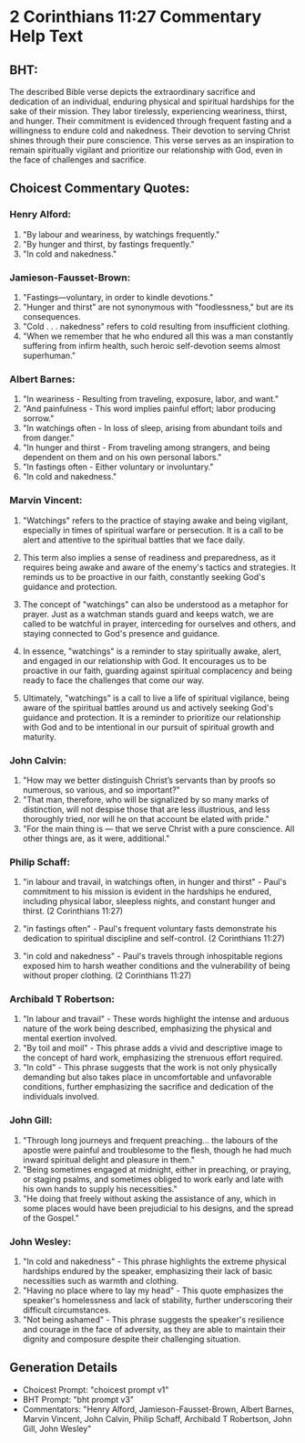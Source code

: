 # 2 Corinthians 11:27 Commentary Help Text

## BHT:
The described Bible verse depicts the extraordinary sacrifice and dedication of an individual, enduring physical and spiritual hardships for the sake of their mission. They labor tirelessly, experiencing weariness, thirst, and hunger. Their commitment is evidenced through frequent fasting and a willingness to endure cold and nakedness. Their devotion to serving Christ shines through their pure conscience. This verse serves as an inspiration to remain spiritually vigilant and prioritize our relationship with God, even in the face of challenges and sacrifice.

## Choicest Commentary Quotes:
### Henry Alford:
1. "By labour and weariness, by watchings frequently." 
2. "By hunger and thirst, by fastings frequently." 
3. "In cold and nakedness."

### Jamieson-Fausset-Brown:
1. "Fastings—voluntary, in order to kindle devotions."
2. "Hunger and thirst" are not synonymous with "foodlessness," but are its consequences.
3. "Cold . . . nakedness" refers to cold resulting from insufficient clothing.
4. "When we remember that he who endured all this was a man constantly suffering from infirm health, such heroic self-devotion seems almost superhuman."

### Albert Barnes:
1. "In weariness - Resulting from traveling, exposure, labor, and want."
2. "And painfulness - This word implies painful effort; labor producing sorrow."
3. "In watchings often - In loss of sleep, arising from abundant toils and from danger."
4. "In hunger and thirst - From traveling among strangers, and being dependent on them and on his own personal labors."
5. "In fastings often - Either voluntary or involuntary."
6. "In cold and nakedness."

### Marvin Vincent:
1. "Watchings" refers to the practice of staying awake and being vigilant, especially in times of spiritual warfare or persecution. It is a call to be alert and attentive to the spiritual battles that we face daily.

2. This term also implies a sense of readiness and preparedness, as it requires being awake and aware of the enemy's tactics and strategies. It reminds us to be proactive in our faith, constantly seeking God's guidance and protection.

3. The concept of "watchings" can also be understood as a metaphor for prayer. Just as a watchman stands guard and keeps watch, we are called to be watchful in prayer, interceding for ourselves and others, and staying connected to God's presence and guidance.

4. In essence, "watchings" is a reminder to stay spiritually awake, alert, and engaged in our relationship with God. It encourages us to be proactive in our faith, guarding against spiritual complacency and being ready to face the challenges that come our way.

5. Ultimately, "watchings" is a call to live a life of spiritual vigilance, being aware of the spiritual battles around us and actively seeking God's guidance and protection. It is a reminder to prioritize our relationship with God and to be intentional in our pursuit of spiritual growth and maturity.

### John Calvin:
1. "How may we better distinguish Christ’s servants than by proofs so numerous, so various, and so important?"
2. "That man, therefore, who will be signalized by so many marks of distinction, will not despise those that are less illustrious, and less thoroughly tried, nor will he on that account be elated with pride."
3. "For the main thing is — that we serve Christ with a pure conscience. All other things are, as it were, additional."

### Philip Schaff:
1. "in labour and travail, in watchings often, in hunger and thirst" - Paul's commitment to his mission is evident in the hardships he endured, including physical labor, sleepless nights, and constant hunger and thirst. (2 Corinthians 11:27)

2. "in fastings often" - Paul's frequent voluntary fasts demonstrate his dedication to spiritual discipline and self-control. (2 Corinthians 11:27)

3. "in cold and nakedness" - Paul's travels through inhospitable regions exposed him to harsh weather conditions and the vulnerability of being without proper clothing. (2 Corinthians 11:27)

### Archibald T Robertson:
1. "In labour and travail" - These words highlight the intense and arduous nature of the work being described, emphasizing the physical and mental exertion involved.
2. "By toil and moil" - This phrase adds a vivid and descriptive image to the concept of hard work, emphasizing the strenuous effort required.
3. "In cold" - This phrase suggests that the work is not only physically demanding but also takes place in uncomfortable and unfavorable conditions, further emphasizing the sacrifice and dedication of the individuals involved.

### John Gill:
1. "Through long journeys and frequent preaching... the labours of the apostle were painful and troublesome to the flesh, though he had much inward spiritual delight and pleasure in them."
2. "Being sometimes engaged at midnight, either in preaching, or praying, or staging psalms, and sometimes obliged to work early and late with his own hands to supply his necessities."
3. "He doing that freely without asking the assistance of any, which in some places would have been prejudicial to his designs, and the spread of the Gospel."

### John Wesley:
1. "In cold and nakedness" - This phrase highlights the extreme physical hardships endured by the speaker, emphasizing their lack of basic necessities such as warmth and clothing.
2. "Having no place where to lay my head" - This quote emphasizes the speaker's homelessness and lack of stability, further underscoring their difficult circumstances.
3. "Not being ashamed" - This phrase suggests the speaker's resilience and courage in the face of adversity, as they are able to maintain their dignity and composure despite their challenging situation.


## Generation Details
- Choicest Prompt: "choicest prompt v1"
- BHT Prompt: "bht prompt v3"
- Commentators: "Henry Alford, Jamieson-Fausset-Brown, Albert Barnes, Marvin Vincent, John Calvin, Philip Schaff, Archibald T Robertson, John Gill, John Wesley"
